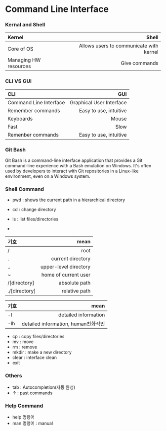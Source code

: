 <!--# My Project Plan (Level 1 Heading)
 ***Note:*** This document is written merely as an illustrative example, and does not provide
 any working guide to an actual project.
 
### Proposal (Level 3 Heading)
---
 I am planning to make a computer vision software that detects objects in images.
 In order to build it, I will use opencv, deep learning libraries, such as [TensorFlow](https://www.tensorflow.org/?hl=ko)
or [PyTorch](https://pytorch.org/), and other open source softwares.
 
 For example, the objects in the following images were detected using [mmdetection](https://github.com/open-mmlab/mmdetection):

![example](https://user-images.githubusercontent.com/12907710/137271636-56ba1cd2-b110-4812-8221-b4c120320aa9.png)

---

### Dependencies (Level 3 Heading)
  - python
  - opencv-python
  - tensorflow
  - openmmlab
  - package manager

 ### Installation (Level 3 Heading)
  In a bash terminal, run the following commands *(Do NOT actually run these commands in
  your computer)*:
 ```sh
$ sudo apt update 
$ conda create -n cv_detection 
$ conda activate cv_detection 
$ python --version 
$ python example.py
 ```
-->
# Command Line Interface
### Kernal and Shell
| **Kernel**   | **Shell**  | 
| :----- | ----: | 
| Core of OS  | Allows users to communicate with kernel | 
| Managing HW resources  | Give commands  | 

### CLI VS GUI

| **CLI**   | **GUI**  | 
| :----- | ----: |
| Command Line Interface | Graphical User Interface |
| Remember commands | Easy to use, intuitive |
| Keyboards | Mouse |
| Fast | Slow |
| Remenber commands | Easy to use, intuitive |

### Git Bash
 Git Bash is a command-line interface application that provides a Git command-line experience with a Bash emulation on Windows. It's often used by developers to interact with Git repositories in a Linux-like environment, even on a Windows system.
 
### Shell Command
  - pwd : shows the current path in a hierarchical directory
   
  - cd : change directory
  - ls : list files/directories
  - 
| 기호 | mean  | 
| :----- | ----: |
| / | root |
| . | current directory |
| .. | upper-level directory |
| ~ | home of current user |  
| /[directory] | absolute path |  
| ./[directory] | relative path | 

| 기호 | mean  | 
| :----- | ----: |
| -l | detailed information |
| -lh | detailed information, human친화적인 |

  - cp : copy files/directories
  - mv : move
  - rm : remove
  - mkdir : make a new directory
  - clear : interface clean
  - exit

### Others
  - tab : Autocompletion(자동 완성)
  - ↑ : past commands

### Help Command
  - help 명령어
  - man 명령어 : manual
